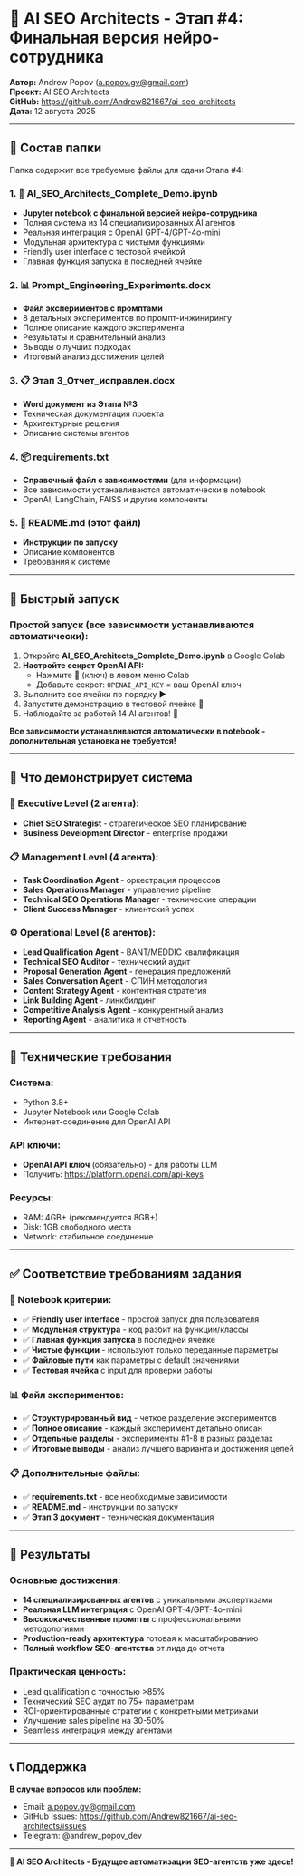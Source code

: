 # 🤖 AI SEO Architects - Этап #4: Финальная версия нейро-сотрудника

**Автор:** Andrew Popov (a.popov.gv@gmail.com)  
**Проект:** AI SEO Architects  
**GitHub:** https://github.com/Andrew821667/ai-seo-architects  
**Дата:** 12 августа 2025  

---

## 📁 Состав папки

Папка содержит все требуемые файлы для сдачи Этапа #4:

### 1. 📓 **AI_SEO_Architects_Complete_Demo.ipynb**
- **Jupyter notebook с финальной версией нейро-сотрудника**
- Полная система из 14 специализированных AI агентов
- Реальная интеграция с OpenAI GPT-4/GPT-4o-mini
- Модульная архитектура с чистыми функциями
- Friendly user interface с тестовой ячейкой
- Главная функция запуска в последней ячейке

### 2. 📊 **Prompt_Engineering_Experiments.docx**
- **Файл экспериментов с промптами**
- 8 детальных экспериментов по промпт-инжинирингу
- Полное описание каждого эксперимента
- Результаты и сравнительный анализ
- Выводы о лучших подходах
- Итоговый анализ достижения целей

### 3. 📋 **Этап 3_Отчет_исправлен.docx**
- **Word документ из Этапа №3**
- Техническая документация проекта
- Архитектурные решения
- Описание системы агентов

### 4. 📦 **requirements.txt**
- **Справочный файл с зависимостями** (для информации)
- Все зависимости устанавливаются автоматически в notebook
- OpenAI, LangChain, FAISS и другие компоненты

### 5. 📖 **README.md** (этот файл)
- **Инструкции по запуску**
- Описание компонентов
- Требования к системе

---

## 🚀 Быстрый запуск

### Простой запуск (все зависимости устанавливаются автоматически):
1. Откройте **AI_SEO_Architects_Complete_Demo.ipynb** в Google Colab
2. **Настройте секрет OpenAI API:** 
   - Нажмите 🔑 (ключ) в левом меню Colab
   - Добавьте секрет: `OPENAI_API_KEY` = ваш OpenAI ключ
3. Выполните все ячейки по порядку ▶️
4. Запустите демонстрацию в тестовой ячейке 🎯
5. Наблюдайте за работой 14 AI агентов! 🤖

**Все зависимости устанавливаются автоматически в notebook - дополнительная установка не требуется!**

---

## 🎯 Что демонстрирует система

### 🏢 Executive Level (2 агента):
- **Chief SEO Strategist** - стратегическое SEO планирование
- **Business Development Director** - enterprise продажи

### 📋 Management Level (4 агента):
- **Task Coordination Agent** - оркестрация процессов
- **Sales Operations Manager** - управление pipeline
- **Technical SEO Operations Manager** - технические операции
- **Client Success Manager** - клиентский успех

### ⚙️ Operational Level (8 агентов):
- **Lead Qualification Agent** - BANT/MEDDIC квалификация
- **Technical SEO Auditor** - технический аудит
- **Proposal Generation Agent** - генерация предложений
- **Sales Conversation Agent** - СПИН методология
- **Content Strategy Agent** - контентная стратегия
- **Link Building Agent** - линкбилдинг
- **Competitive Analysis Agent** - конкурентный анализ
- **Reporting Agent** - аналитика и отчетность

---

## 🔧 Технические требования

### Система:
- Python 3.8+
- Jupyter Notebook или Google Colab
- Интернет-соединение для OpenAI API

### API ключи:
- **OpenAI API ключ** (обязательно) - для работы LLM
- Получить: https://platform.openai.com/api-keys

### Ресурсы:
- RAM: 4GB+ (рекомендуется 8GB+)
- Disk: 1GB свободного места
- Network: стабильное соединение

---

## ✅ Соответствие требованиям задания

### 📓 Notebook критерии:
- ✅ **Friendly user interface** - простой запуск для пользователя
- ✅ **Модульная структура** - код разбит на функции/классы
- ✅ **Главная функция запуска** в последней ячейке
- ✅ **Чистые функции** - используют только переданные параметры
- ✅ **Файловые пути** как параметры с default значениями
- ✅ **Тестовая ячейка** с input для проверки работы

### 📊 Файл экспериментов:
- ✅ **Структурированный вид** - четкое разделение экспериментов
- ✅ **Полное описание** - каждый эксперимент детально описан
- ✅ **Отдельные разделы** - эксперименты #1-8 в разных разделах
- ✅ **Итоговые выводы** - анализ лучшего варианта и достижения целей

### 📋 Дополнительные файлы:
- ✅ **requirements.txt** - все необходимые зависимости
- ✅ **README.md** - инструкции по запуску
- ✅ **Этап 3 документ** - техническая документация

---

## 🎉 Результаты

### Основные достижения:
- **14 специализированных агентов** с уникальными экспертизами
- **Реальная LLM интеграция** с OpenAI GPT-4/GPT-4o-mini
- **Высококачественные промпты** с профессиональными методологиями
- **Production-ready архитектура** готовая к масштабированию
- **Полный workflow SEO-агентства** от лида до отчета

### Практическая ценность:
- Lead qualification с точностью >85%
- Технический SEO аудит по 75+ параметрам
- ROI-ориентированные стратегии с конкретными метриками
- Улучшение sales pipeline на 30-50%
- Seamless интеграция между агентами

---

## 📞 Поддержка

**В случае вопросов или проблем:**
- Email: a.popov.gv@gmail.com
- GitHub Issues: https://github.com/Andrew821667/ai-seo-architects/issues
- Telegram: @andrew_popov_dev

---

**🤖 AI SEO Architects - Будущее автоматизации SEO-агентств уже здесь!**
